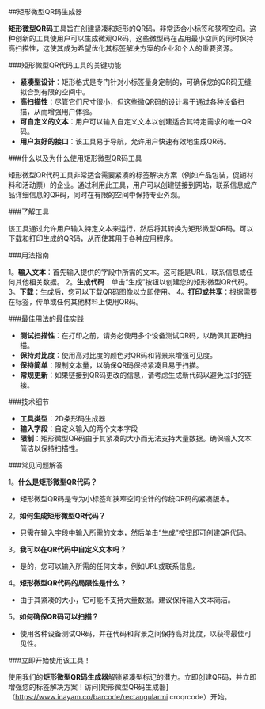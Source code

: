 ##矩形微型QR码生成器

**矩形微型QR码**工具旨在创建紧凑和矩形的QR码，非常适合小标签和狭窄空间。这种创新的工具使用户可以生成微观QR码，这些微型码在占用最小空间的同时保持高扫描性，这使其成为希望优化其标签解决方案的企业和个人的重要资源。

###矩形微型QR代码工具的关键功能

-  **紧凑型设计**：矩形格式是专门针对小标签量身定制的，可确保您的QR码无缝拟合到有限的空间中。
-  **高扫描性**：尽管它们尺寸很小，但这些微QR码的设计易于通过各种设备扫描，从而增强用户体验。
-  **可自定义的文本**：用户可以输入自定义文本以创建适合其特定需求的唯一QR码。
-  **用户友好的接口**：该工具易于导航，允许用户快速有效地生成QR码。

###什么以及为什么使用矩形微型QR码工具

矩形微型QR代码工具非常适合需要紧凑的标签解决方案（例如产品包装，促销材料和活动票）的企业。通过利用此工具，用户可以创建链接到网站，联系信息或产品详细信息的QR码，同时在有限的空间中保持专业外观。

###了解工具

该工具通过允许用户输入特定文本来运行，然后将其转换为矩形微型QR码。可以下载和打印生成的QR码，从而使其用于各种应用程序。

###用法指南

1。**输入文本**：首先输入提供的字段中所需的文本。这可能是URL，联系信息或任何其他相关数据。
2。**生成代码**：单击“生成”按钮以创建您的矩形微型QR代码。
3。**下载**：生成后，您可以下载QR码图像以立即使用。
4。**打印或共享**：根据需要在标签，传单或任何其他材料上使用QR码。

###最佳用法的最佳实践

-  **测试扫描性**：在打印之前，请务必使用多个设备测试QR码，以确保其正确扫描。
-  **保持对比度**：使用高对比度的颜色对QR码和背景来增强可见度。
-  **保持简单**：限制文本量，以确保QR码保持紧凑且易于扫描。
-  **常规更新**：如果链接到QR码更改的信息，请考虑生成新代码以避免过时的链接。

###技术细节

-  **工具类型**：2D条形码生成器
-  **输入字段**：自定义输入的两个文本字段
-  **限制**：矩形微型QR码由于其紧凑的大小而无法支持大量数据。确保输入文本简洁以保持扫描性。

###常见问题解答

1。**什么是矩形微型QR代码？**
- 矩形微型QR码是专为小标签和狭窄空间设计的传统QR码的紧凑版本。

2。**如何生成矩形微型QR代码？**
- 只需在输入字段中输入所需的文本，然后单击“生成”按钮即可创建QR代码。

3。**我可以在QR代码中自定义文本吗？**
- 是的，您可以输入所需的任何文本，例如URL或联系信息。

4。**矩形微型QR代码的局限性是什么？**
- 由于其紧凑的大小，它可能不支持大量数据。建议保持输入文本简洁。

5。**如何确保QR码可以扫描？**
- 使用各种设备测试QR码，并在代码和背景之间保持高对比度，以获得最佳可见性。

###立即开始使用该工具！

使用我们的**矩形微型QR码生成器**解锁紧凑型标记的潜力。立即创建QR码，并立即增强您的标签解决方案！访问[矩形微型QR码生成器]（https://www.inayam.co/barcode/rectangularmi croqrcode）开始。